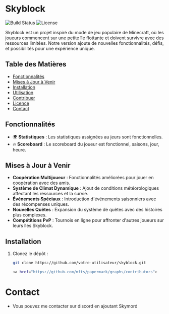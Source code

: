 # Skyblock

![Build Status](https://img.shields.io/badge/build-passing-brightgreen)
![License](https://img.shields.io/badge/license-MIT-blue.svg)

Skyblock est un projet inspiré du mode de jeu populaire de Minecraft, où les joueurs commencent sur une petite île flottante et doivent survivre avec des ressources limitées. Notre version ajoute de nouvelles fonctionnalités, défis, et possibilités pour une expérience unique.

## Table des Matières

- [Fonctionnalités](#fonctionnalités)
- [Mises à Jour à Venir](#mises-à-jour-à-venir)
- [Installation](#installation)
- [Utilisation](#utilisation)
- [Contribuer](#contribuer)
- [Licence](#licence)
- [Contact](#contact)

## Fonctionnalités

- 🌍 **Statistiques** : Les statistiques assignées au jeurs sont fonctionnelles.
- 🔥 **Scoreboard** : Le scoreboard du joueur est fonctionnel, saisons, jour, heure.


## Mises à Jour à Venir

- **Coopération Multijoueur** : Fonctionnalités améliorées pour jouer en coopération avec des amis.
- **Système de Climat Dynamique** : Ajout de conditions météorologiques affectant les ressources et la survie.
- **Événements Spéciaux** : Introduction d'événements saisonniers avec des récompenses uniques.
- **Nouvelles Quêtes** : Expansion du système de quêtes avec des histoires plus complexes.
- **Compétitions PvP** : Tournois en ligne pour affronter d'autres joueurs sur leurs îles Skyblock.

## Installation

1. Clonez le dépôt :
   ```bash
   git clone https://github.com/votre-utilisateur/skyblock.git

   <a href="https://github.com/mfts/papermark/graphs/contributors">

# Contact
- Vous pouvez me contacter sur discord en ajoutant Skymord

